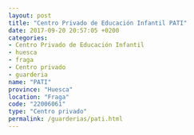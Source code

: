 ```yaml
---
layout: post
title: "Centro Privado de Educación Infantil PATI"
date: 2017-09-20 20:57:05 +0200
categories:
- Centro Privado de Educación Infantil
- huesca
- fraga
- Centro privado
- guarderia
name: "PATI"
province: "Huesca"
location: "Fraga"
code: "22006061"
type: "Centro privado"
permalink: /guarderias/pati.html
---
```


